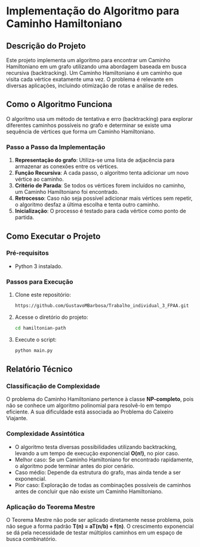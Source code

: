 # Implementação do Algoritmo para Caminho Hamiltoniano

## Descrição do Projeto
Este projeto implementa um algoritmo para encontrar um Caminho Hamiltoniano em um grafo utilizando uma abordagem baseada em busca recursiva (backtracking). Um Caminho Hamiltoniano é um caminho que visita cada vértice exatamente uma vez. O problema é relevante em diversas aplicações, incluindo otimização de rotas e análise de redes.

## Como o Algoritmo Funciona
O algoritmo usa um método de tentativa e erro (backtracking) para explorar diferentes caminhos possíveis no grafo e determinar se existe uma sequência de vértices que forma um Caminho Hamiltoniano.

### Passo a Passo da Implementação
1. **Representação do grafo**: Utiliza-se uma lista de adjacência para armazenar as conexões entre os vértices.
2. **Função Recursiva**: A cada passo, o algoritmo tenta adicionar um novo vértice ao caminho.
3. **Critério de Parada**: Se todos os vértices forem incluídos no caminho, um Caminho Hamiltoniano foi encontrado.
4. **Retrocesso**: Caso não seja possível adicionar mais vértices sem repetir, o algoritmo desfaz a última escolha e tenta outro caminho.
5. **Inicialização**: O processo é testado para cada vértice como ponto de partida.

## Como Executar o Projeto
### Pré-requisitos
- Python 3 instalado.

### Passos para Execução
1. Clone este repositório:
   ```bash
   https://github.com/GustavoMBarbosa/Trabalho_individual_3_FPAA.git
   ```
2. Acesse o diretório do projeto:
   ```bash
   cd hamiltonian-path
   ```
3. Execute o script:
   ```bash
   python main.py
   ```

## Relatório Técnico

### Classificação de Complexidade
O problema do Caminho Hamiltoniano pertence à classe **NP-completo**, pois não se conhece um algoritmo polinomial para resolvê-lo em tempo eficiente. A sua dificuldade está associada ao Problema do Caixeiro Viajante.

### Complexidade Assintótica
- O algoritmo testa diversas possibilidades utilizando backtracking, levando a um tempo de execução exponencial **O(n!)**, no pior caso.
- Melhor caso: Se um Caminho Hamiltoniano for encontrado rapidamente, o algoritmo pode terminar antes do pior cenário.
- Caso médio: Depende da estrutura do grafo, mas ainda tende a ser exponencial.
- Pior caso: Exploração de todas as combinações possíveis de caminhos antes de concluir que não existe um Caminho Hamiltoniano.

### Aplicação do Teorema Mestre
O Teorema Mestre não pode ser aplicado diretamente nesse problema, pois não segue a forma padrão **T(n) = aT(n/b) + f(n)**. O crescimento exponencial se dá pela necessidade de testar múltiplos caminhos em um espaço de busca combinatório.
